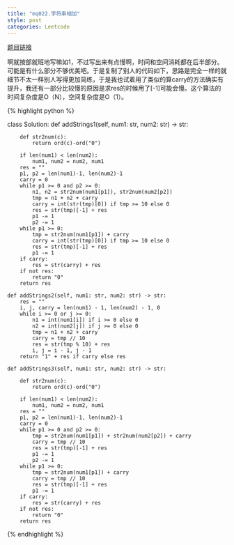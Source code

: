 ```yaml
---
title: "mq022.字符串相加"
style: post
categories: Leetcode
---
```


[题目链接](https://leetcode-cn.com/problems/add-strings/)

啊就按部就班地写嘛如1，不过写出来有点慢啊，时间和空间消耗都在后半部分。可能是有什么部分不够优美吧。于是复制了别人的代码如下，思路是完全一样的就细节不太一样别人写得更加简练，于是我也试着用了类似的算carry的方法确实有提升，我还有一部分比较慢的原因是求res的时候用了[-1]可能会慢。这个算法的时间复杂度是O（N），空间复杂度是O（1）。

{% highlight python %}

class Solution:
    def addStrings1(self, num1: str, num2: str) -> str:

        def str2num(c):
            return ord(c)-ord("0")

        if len(num1) < len(num2):
            num1, num2 = num2, num1
        res = ""
        p1, p2 = len(num1)-1, len(num2)-1
        carry = 0
        while p1 >= 0 and p2 >= 0:
            n1, n2 = str2num(num1[p1]), str2num(num2[p2])
            tmp = n1 + n2 + carry
            carry = int(str(tmp)[0]) if tmp >= 10 else 0
            res = str(tmp)[-1] + res
            p1 -= 1
            p2 -= 1
        while p1 >= 0:
            tmp = str2num(num1[p1]) + carry
            carry = int(str(tmp)[0]) if tmp >= 10 else 0
            res = str(tmp)[-1] + res
            p1 -= 1
        if carry:
            res = str(carry) + res
        if not res:
            return "0"
        return res

    def addStrings2(self, num1: str, num2: str) -> str:
        res = ""
        i, j, carry = len(num1) - 1, len(num2) - 1, 0
        while i >= 0 or j >= 0:
            n1 = int(num1[i]) if i >= 0 else 0
            n2 = int(num2[j]) if j >= 0 else 0
            tmp = n1 + n2 + carry
            carry = tmp // 10
            res = str(tmp % 10) + res
            i, j = i - 1, j - 1
        return "1" + res if carry else res

    def addStrings3(self, num1: str, num2: str) -> str:

        def str2num(c):
            return ord(c)-ord("0")

        if len(num1) < len(num2):
            num1, num2 = num2, num1
        res = ""
        p1, p2 = len(num1)-1, len(num2)-1
        carry = 0
        while p1 >= 0 and p2 >= 0:
            tmp = str2num(num1[p1]) + str2num(num2[p2]) + carry
            carry = tmp // 10
            res = str(tmp)[-1] + res
            p1 -= 1
            p2 -= 1
        while p1 >= 0:
            tmp = str2num(num1[p1]) + carry
            carry = tmp // 10
            res = str(tmp)[-1] + res
            p1 -= 1
        if carry:
            res = str(carry) + res
        if not res:
            return "0"
        return res

{% endhighlight %}

